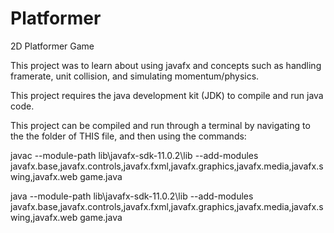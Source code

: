 # Platformer
2D Platformer Game

This project was to learn about using javafx and concepts such as handling framerate, unit collision, and simulating momentum/physics.

This project requires the java development kit (JDK) to compile and run java code.

This project can be compiled and run through a terminal by navigating to the the folder of THIS file, and then using the commands:

javac --module-path lib\javafx-sdk-11.0.2\lib --add-modules javafx.base,javafx.controls,javafx.fxml,javafx.graphics,javafx.media,javafx.swing,javafx.web game.java

java --module-path lib\javafx-sdk-11.0.2\lib --add-modules javafx.base,javafx.controls,javafx.fxml,javafx.graphics,javafx.media,javafx.swing,javafx.web game.java
